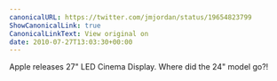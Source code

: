 ```yaml
---
canonicalURL: https://twitter.com/jmjordan/status/19654823799
ShowCanonicalLink: true
CanonicalLinkText: View original on
date: 2010-07-27T13:03:30+00:00
---
```

Apple releases 27" LED Cinema Display. Where did the 24" model go?!